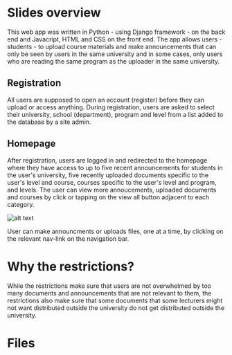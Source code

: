 # Slides overview 

This web app was written in Python - using Django framework - on the back end and Javacript, HTML and CSS on the front end. The app allows users - students - to upload course materials and make announcements that can only be seen by users in the same university and in some cases, only users who are reading the same program as the uploader in the same university.

## Registration
All users are supposed to open an account (register) before they can upload or access anything. During registration, users are asked to select their university, school (department), program and level from a list added to the database by a site admin.

## Homepage
After registration, users are logged in and redirected to the homepage where they have access to up to five recent announcements for students in the user's university, five recently uploaded documents specific to the user's level and course, courses specific to the user's level and program, and levels. The user can view more annoucements, uploaded documents and courses by click or tapping on the view all button adjacent to each category.

![alt text](master/readme_assets/slides_homepage.jpeg)

User can make announcments or uploads files, one at a time, by clicking on the relevant nav-link on the navigation bar.

# Why the restrictions?
While the restrictions make sure that users are not overwhelmed by too many documents and announcements that are not relevant to them, the restrictions also make sure that some documents that some lecturers might not want distributed outside the university do not get distributed outside the university.

# Files

##